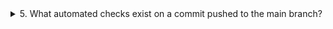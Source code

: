 <details>
   <summary>
      5. What automated checks exist on a commit pushed to the main branch?
</summary>



</details>